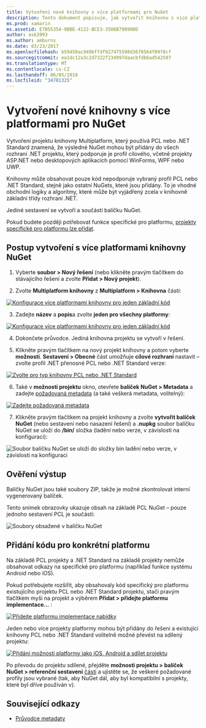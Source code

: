```yaml
---
title: Vytvoření nové knihovny s více platformami pro NuGet
description: Tento dokument popisuje, jak vytvořit knihovnu s více platformami pro použití s NuGet. Tento postup je vhodné pro obchodní logiky a algoritmy, které může být vyjádřený zcela v knihovně tříd rozhraní .NET základní a proto poběží na všech cílových platforem bez kódu pro konkrétní platformu.
ms.prod: xamarin
ms.assetid: E7B55354-9BBE-4122-BCE3-3506B79090DD
author: asb3993
ms.author: amburns
ms.date: 03/23/2017
ms.openlocfilehash: b59450ac949bffdf927475598d3678564f09f8cf
ms.sourcegitcommit: ea1dc12a3c2d7322f234997daacbfdb6ad542507
ms.translationtype: MT
ms.contentlocale: cs-CZ
ms.lasthandoff: 06/05/2018
ms.locfileid: "34781325"
---
```

# <a name="creating-a-new-multiplatform-library-for-nuget"></a>Vytvoření nové knihovny s více platformami pro NuGet

Vytvoření projektu knihovny Multiplatform, který používá PCL nebo .NET Standard znamená, že výsledné NuGet mohou být přidány do všech rozhraní .NET projektu, který podporuje je profil cílového, včetně projekty ASP.NET nebo desktopových aplikacích pomocí WinForms, WPF nebo UWP.

Knihovny může obsahovat pouze kód nepodporuje vybraný profil PCL nebo .NET Standard, stejně jako ostatní NuGets, které jsou přidány.
To je vhodné obchodní logiky a algoritmy, které může být vyjádřený zcela v knihovně základní třídy rozhraní .NET.

Jediné sestavení se vytvoří a součástí balíčku NuGet.

Pokud budete později potřebovat funkce specifické pro platformu, [projekty specifické pro platformu lze přidat](#add-platforms).

## <a name="steps-to-create-a-multiplatform-library-nuget"></a>Postup vytvoření s více platformami knihovny NuGet

1. Vyberte **soubor > Nový řešení** (nebo klikněte pravým tlačítkem do stávajícího řešení a zvolte **Přidat > Nový projekt**).

2. Zvolte **Multiplatform knihovny** z **Multiplatform > Knihovna** části:

  [![](single-codebase-images/mulitplatform-library-sml.png "Konfigurace více platformami knihovny pro jeden základní kód")](single-codebase-images/mulitplatform-library.png#lightbox)

3. Zadejte **název** a **popis**a zvolte **jeden pro všechny platformy**:

  [![](single-codebase-images/single-configure-sml.png "Konfigurace více platformami knihovny pro jeden základní kód")](single-codebase-images/single-configure.png#lightbox)

4. Dokončete průvodce. Jediná knihovna projektu se vytvoří v řešení.

5. Klikněte pravým tlačítkem na nový projekt knihovny a potom vyberte **možnosti**. **Sestavení > Obecné** část umožňuje **cílové rozhraní** nastavit – zvolte profil .NET přenosné PCL nebo .NET Standard verze:

  [![](single-codebase-images/single-choose-type-sml.png "Zvolte pro typ knihovny PCL nebo .NET Standard")](single-codebase-images/single-choose-type.png#lightbox)

6. Také v **možnosti projektu** okno, otevřete **balíček NuGet > Metadata** a zadejte [požadovaná metadata](~/cross-platform/app-fundamentals/nuget-multiplatform-libraries/metadata.md) (a také veškerá metadata, volitelný):

  [![](single-codebase-images/single-metadata-sml.png "Zadejte požadovaná metadata")](single-codebase-images/single-metadata.png#lightbox)

7. Klikněte pravým tlačítkem na projekt knihovny a zvolte **vytvořit balíček NuGet** (nebo sestavení nebo nasazení řešení) a **.nupkg** soubor balíčku NuGet se uloží do **/bin/** složka (ladění nebo verze, v závislosti na konfiguraci):

  ![](single-codebase-images/create-nuget-package.png "Soubor balíčku NuGet se uloží do složky bin ladění nebo verze, v závislosti na konfiguraci")


## <a name="verifying-the-output"></a>Ověření výstup

Balíčky NuGet jsou také soubory ZIP, takže je možné zkontrolovat interní vygenerovaný balíček.

Tento snímek obrazovky ukazuje obsah na základě PCL NuGet – pouze jednoho sestavení PCL je součástí:

![](single-codebase-images/nuget-output.png "Soubory obsažené v balíčku NuGet")

<a name="add-platforms" />

## <a name="adding-platform-specific-code"></a>Přidání kódu pro konkrétní platformu

Na základě PCL projekty a .NET Standard na základě projekty nemůže obsahovat odkazy na specifické pro platformu (například funkce systému Android nebo iOS).

Pokud potřebujete rozšířit, aby obsahovaly kód specifický pro platformu existujícího projektu PCL nebo .NET Standard projektu, stačí pravým tlačítkem myši na projekt a výběrem **Přidat > přidejte platformu implementace...** :

[![](single-codebase-images/add-later-sml.png "Přidejte platformu implementace nabídky")](single-codebase-images/add-later.png#lightbox)

Jeden nebo více projekty platformy mohou být přidány do řešení a existující knihovny PCL nebo .NET Standard volitelně možné převést na sdílený projektu:

[![](single-codebase-images/add-later-platforms-sml.png "Přidání možnosti platformy jako iOS, Android a sdílet projektu")](single-codebase-images/add-later-platforms-sml.png#lightbox)

Po převodu do projektu sdílené, přejděte **možnosti projektu > balíček NuGet > referenční sestavení**
[části](~/cross-platform/app-fundamentals/nuget-multiplatform-libraries/platform-specific.md) a ujistěte se, že veškeré požadované profily jsou vybrané (tak, aby NuGet dál, aby byl kompatibilní s projekty, které byl dříve používán v).


## <a name="related-links"></a>Související odkazy

- [Průvodce metadaty](~/cross-platform/app-fundamentals/nuget-multiplatform-libraries/metadata.md)
